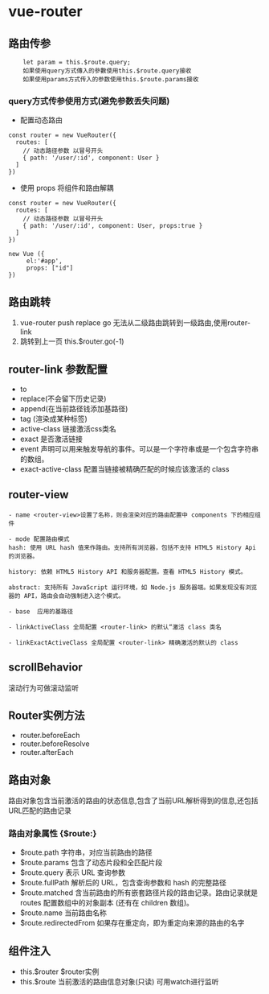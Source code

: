 # vue-router

## 路由传参

```
    let param = this.$route.query;
    如果使用query方式傳入的參數使用this.$route.query接收
    如果使用params方式传入的参数使用this.$route.params接收
```

### query方式传参使用方式(避免参数丢失问题)

- 配置动态路由

```
const router = new VueRouter({
  routes: [
    // 动态路径参数 以冒号开头
    { path: '/user/:id', component: User }
  ]
})
```

- 使用 props 将组件和路由解耦

```
const router = new VueRouter({
  routes: [
    // 动态路径参数 以冒号开头
    { path: '/user/:id', component: User, props:true }
  ]
})

new Vue ({
     el:'#app',
     props: ["id"]
})
```





## 路由跳转

1. vue-router push replace go 无法从二级路由跳转到一级路由,使用router-link
2. 跳转到上一页 this.$router.go(-1)

## router-link 参数配置

- to 
- replace(不会留下历史记录) 
- append(在当前路径钱添加基路径)
- tag (渲染成某种标签) 
- active-class 链接激活css类名
- exact 是否激活链接
- event 声明可以用来触发导航的事件。可以是一个字符串或是一个包含字符串的数组。
- exact-active-class 配置当链接被精确匹配的时候应该激活的 class 

## router-view 

```
- name <router-view>设置了名称，则会渲染对应的路由配置中 components 下的相应组件

- mode 配置路由模式 
hash: 使用 URL hash 值来作路由。支持所有浏览器，包括不支持 HTML5 History Api 的浏览器。

history: 依赖 HTML5 History API 和服务器配置。查看 HTML5 History 模式。

abstract: 支持所有 JavaScript 运行环境，如 Node.js 服务器端。如果发现没有浏览器的 API，路由会自动强制进入这个模式。
 
- base  应用的基路径
 
- linkActiveClass 全局配置 <router-link> 的默认“激活 class 类名

- linkExactActiveClass 全局配置 <router-link> 精确激活的默认的 class

```

## scrollBehavior

滚动行为可做滚动监听

## Router实例方法

- router.beforeEach
- router.beforeResolve
- router.afterEach

## 路由对象

路由对象包含当前激活的路由的状态信息,包含了当前URL解析得到的信息,还包括URL匹配的路由记录

### 路由对象属性  {$route:}
 
- $route.path 字符串，对应当前路由的路径
- $route.params 包含了动态片段和全匹配片段
- $route.query 表示 URL 查询参数
- $route.fullPath 解析后的 URL，包含查询参数和 hash 的完整路径
- $route.matched 含当前路由的所有嵌套路径片段的路由记录。路由记录就是 routes 配置数组中的对象副本 (还有在 children 数组)。
- $route.name 当前路由名称
- $route.redirectedFrom 如果存在重定向，即为重定向来源的路由的名字

## 组件注入

- this.$router  $router实例
- this.$route 当前激活的路由信息对象(只读) 可用watch进行监听
